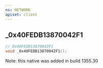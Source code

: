 ```yaml
---
ns: NETWORK
apiset: client
---
```

## _0x40FEDB13870042F1

```c
// 0x40FEDB13870042F1
void _0x40FEDB13870042F1();
```

Note: this native was added in build 1355.30




